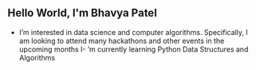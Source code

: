 ## Hello World, I'm Bhavya Patel
- I’m interested in data science and computer algorithms. Specifically, I am looking to attend many hackathons and other events in the upcoming months
I- ’m currently learning Python Data Structures and Algorithms

<!---
BhavyaP45/BhavyaP45 is a ✨ special ✨ repository because its `README.md` (this file) appears on your GitHub profile.
You can click the Preview link to take a look at your changes.
--->
